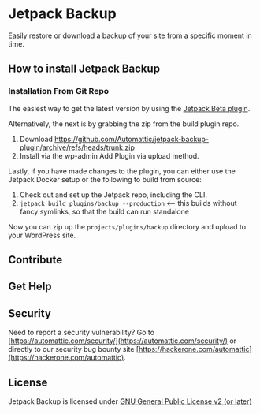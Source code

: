 # Jetpack Backup

Easily restore or download a backup of your site from a specific moment in time.

## How to install Jetpack Backup

### Installation From Git Repo

The easiest way to get the latest version by using the [Jetpack Beta plugin](https://jetpack.com/beta/).

Alternatively, the next is by grabbing the zip from the build plugin repo.

1. Download https://github.com/Automattic/jetpack-backup-plugin/archive/refs/heads/trunk.zip
2. Install via the wp-admin Add Plugin via upload method.

Lastly, if you have made changes to the plugin, you can either use the Jetpack Docker setup or the following to build from source:

1. Check out and set up the Jetpack repo, including the CLI.
2. `jetpack build plugins/backup --production` <-- this builds without fancy symlinks, so that the build can run standalone

Now you can zip up the `projects/plugins/backup` directory and upload to your WordPress site.

## Contribute

## Get Help

## Security

Need to report a security vulnerability? Go to [https://automattic.com/security/](https://automattic.com/security/) or directly to our security bug bounty site [https://hackerone.com/automattic](https://hackerone.com/automattic).

## License

Jetpack Backup is licensed under [GNU General Public License v2 (or later)](./LICENSE.txt)
